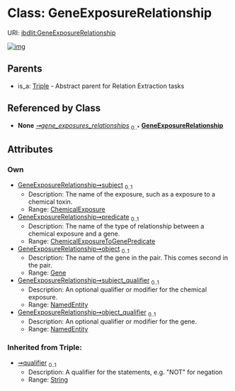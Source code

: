 
# Class: GeneExposureRelationship




URI: [ibdlit:GeneExposureRelationship](http://w3id.org/ontogpt/ibd_literature/GeneExposureRelationship)


[![img](https://yuml.me/diagram/nofunky;dir:TB/class/[Triple],[NamedEntity],[NamedEntity]<object_qualifier%200..1-%20[GeneExposureRelationship&#124;qualifier(i):string%20%3F],[NamedEntity]<subject_qualifier%200..1-%20[GeneExposureRelationship],[Gene]<object%200..1-%20[GeneExposureRelationship],[ChemicalExposureToGenePredicate]<predicate%200..1-%20[GeneExposureRelationship],[ChemicalExposure]<subject%200..1-%20[GeneExposureRelationship],[IBDAnnotations]++-%20gene_exposures_relationships%200..*>[GeneExposureRelationship],[Triple]^-[GeneExposureRelationship],[IBDAnnotations],[Gene],[ChemicalExposureToGenePredicate],[ChemicalExposure])](https://yuml.me/diagram/nofunky;dir:TB/class/[Triple],[NamedEntity],[NamedEntity]<object_qualifier%200..1-%20[GeneExposureRelationship&#124;qualifier(i):string%20%3F],[NamedEntity]<subject_qualifier%200..1-%20[GeneExposureRelationship],[Gene]<object%200..1-%20[GeneExposureRelationship],[ChemicalExposureToGenePredicate]<predicate%200..1-%20[GeneExposureRelationship],[ChemicalExposure]<subject%200..1-%20[GeneExposureRelationship],[IBDAnnotations]++-%20gene_exposures_relationships%200..*>[GeneExposureRelationship],[Triple]^-[GeneExposureRelationship],[IBDAnnotations],[Gene],[ChemicalExposureToGenePredicate],[ChemicalExposure])

## Parents

 *  is_a: [Triple](Triple.md) - Abstract parent for Relation Extraction tasks

## Referenced by Class

 *  **None** *[➞gene_exposures_relationships](iBDAnnotations__gene_exposures_relationships.md)*  <sub>0..\*</sub>  **[GeneExposureRelationship](GeneExposureRelationship.md)**

## Attributes


### Own

 * [GeneExposureRelationship➞subject](GeneExposureRelationship_subject.md)  <sub>0..1</sub>
     * Description: The name of the exposure, such as a exposure to a chemical toxin.
     * Range: [ChemicalExposure](ChemicalExposure.md)
 * [GeneExposureRelationship➞predicate](GeneExposureRelationship_predicate.md)  <sub>0..1</sub>
     * Description: The name of the type of relationship between a chemical exposure and a gene.
     * Range: [ChemicalExposureToGenePredicate](ChemicalExposureToGenePredicate.md)
 * [GeneExposureRelationship➞object](GeneExposureRelationship_object.md)  <sub>0..1</sub>
     * Description: The name of the gene in the pair. This comes second in the pair.
     * Range: [Gene](Gene.md)
 * [GeneExposureRelationship➞subject_qualifier](GeneExposureRelationship_subject_qualifier.md)  <sub>0..1</sub>
     * Description: An optional qualifier or modifier for the chemical exposure.
     * Range: [NamedEntity](NamedEntity.md)
 * [GeneExposureRelationship➞object_qualifier](GeneExposureRelationship_object_qualifier.md)  <sub>0..1</sub>
     * Description: An optional qualifier or modifier for the gene.
     * Range: [NamedEntity](NamedEntity.md)

### Inherited from Triple:

 * [➞qualifier](triple__qualifier.md)  <sub>0..1</sub>
     * Description: A qualifier for the statements, e.g. "NOT" for negation
     * Range: [String](types/String.md)
